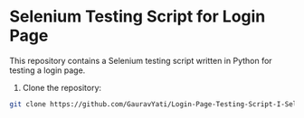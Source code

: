 # Selenium Testing Script for Login Page
This repository contains a Selenium testing script written in Python for testing a login page.

1. Clone the repository:
```bash
git clone https://github.com/GauravYati/Login-Page-Testing-Script-I-Selenium

